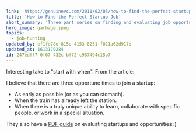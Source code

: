 ```yaml
---
link: 'https://genuinevc.com/2011/02/03/how-to-find-the-perfect-startup-job-part-i-start-with-when/'
title: 'How to Find the Perfect Startup Job'
short_summary: 'Three part series on finding and evaluating job opportunities at startups'
hero_image: garbage.jpeg
topics:
  - job-hunting
updated_by: ef1fd78e-815e-4153-8251-f021a62d917d
updated_at: 1613179284
id: 247edff7-0f67-432c-bf72-c987494c15b7
---
```

Interesting take to "start with when". From the article:

I believe that there are three opportune times to join a startup:

- As early as possible (or as you can stomach).
- When the train has already left the station.
- When there is a truly unique ability to learn, collaborate with specific people, or work in a special situation.

They also have a [PDF guide](/assets/How-to-Find-the-Perfect-Startup-Job.pdf) on evaluating startups and opportunities :)